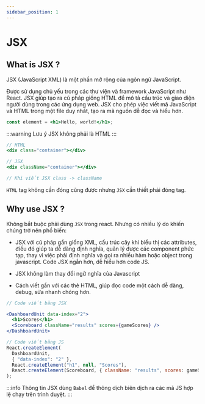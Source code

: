 ```yaml
---
sidebar_position: 1
---
```


# JSX

## What is JSX ?

JSX (JavaScript XML) là một phần mở rộng của ngôn ngữ JavaScript.

Được sử dụng chủ yếu trong các thư viện và framework JavaScript như React. JSX giúp tạo ra cú pháp giống HTML để mô tả cấu trúc và giao diện người dùng trong các ứng dụng web. JSX cho phép việc viết mã JavaScript và HTML trong một file duy nhất, tạo ra mã nguồn dễ đọc và hiểu hơn.

```jsx
const element = <h1>Hello, world!</h1>;
```

:::warning Lưu ý
JSX không phải là HTML
:::

```jsx
// HTML
<div class="container"></div>

// JSX
<div className="container"></div>

// Khi viết JSX class -> className
```

`HTML` tag không cần đóng cũng được nhưng `JSX` cần thiết phải đóng tag.

## Why use JSX ?

Không bắt buộc phải dùng `JSX` trong react. Nhưng có nhiều lý do khiến chúng trở nên phổ biến:

- JSX với cú pháp gần giống XML, cấu trúc cây khi biểu thị các attributes, điều đó giúp ta dễ dàng định nghĩa, quản lý được các component phức tạp, thay vì việc phải định nghĩa và gọi ra nhiều hàm hoặc object trong javascript. Code JSX ngắn hơn, dễ hiểu hơn code JS.

- JSX không làm thay đổi ngữ nghĩa của Javascript

- Cách viết gần với các thẻ HTML, giúp đọc code một cách dễ dàng, debug, sửa nhanh chóng hơn.

```jsx
// Code viết bằng JSX

<DashboardUnit data-index="2">
  <h1>Scores</h1>
  <Scoreboard className="results" scores={gameScores} />
</DashboardUnit>
```

```jsx
// Code viết bằng JS
React.createElement(
  DashboardUnit,
  { "data-index": "2" },
  React.createElement("h1", null, "Scores"),
  React.createElement(Scoreboard, { className: "results", scores: gameScores })
);
```

:::info Thông tin
JSX dùng `Babel` để thông dịch biên dịch ra các mã JS hợp lệ chạy trên trình duyệt.
:::
